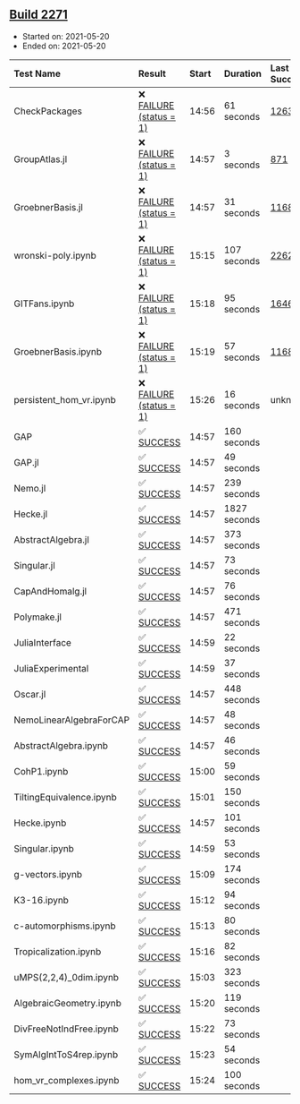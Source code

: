 ## [Build 2271](https://oscarci.mathematik.uni-kl.de/job/oscar-stable/2271/)

* Started on: 2021-05-20
* Ended on: 2021-05-20

| Test Name    | Result | Start | Duration | Last Success | First Failure |
|:-------------|:-------|:------|:---------|:-------------|:--------------|
| CheckPackages | ❌ [FAILURE (status = 1)](https://oscarci.mathematik.uni-kl.de/job/oscar-stable/2271/artifact/logs/build-2271/CheckPackages.log) | 14:56 | 61 seconds | [1263](https://oscarci.mathematik.uni-kl.de/job/oscar-stable/1263/) | [1264](https://oscarci.mathematik.uni-kl.de/job/oscar-stable/1264/) |
| GroupAtlas.jl | ❌ [FAILURE (status = 1)](https://oscarci.mathematik.uni-kl.de/job/oscar-stable/2271/artifact/logs/build-2271/GroupAtlas.jl.log) | 14:57 | 3 seconds | [871](https://oscarci.mathematik.uni-kl.de/job/oscar-stable/871/) | [872](https://oscarci.mathematik.uni-kl.de/job/oscar-stable/872/) |
| GroebnerBasis.jl | ❌ [FAILURE (status = 1)](https://oscarci.mathematik.uni-kl.de/job/oscar-stable/2271/artifact/logs/build-2271/GroebnerBasis.jl.log) | 14:57 | 31 seconds | [1168](https://oscarci.mathematik.uni-kl.de/job/oscar-stable/1168/) | [1169](https://oscarci.mathematik.uni-kl.de/job/oscar-stable/1169/) |
| wronski-poly.ipynb | ❌ [FAILURE (status = 1)](https://oscarci.mathematik.uni-kl.de/job/oscar-stable/2271/artifact/logs/build-2271/wronski-poly.ipynb.log) | 15:15 | 107 seconds | [2262](https://oscarci.mathematik.uni-kl.de/job/oscar-stable/2262/) | [2263](https://oscarci.mathematik.uni-kl.de/job/oscar-stable/2263/) |
| GITFans.ipynb | ❌ [FAILURE (status = 1)](https://oscarci.mathematik.uni-kl.de/job/oscar-stable/2271/artifact/logs/build-2271/GITFans.ipynb.log) | 15:18 | 95 seconds | [1646](https://oscarci.mathematik.uni-kl.de/job/oscar-stable/1646/) | [1647](https://oscarci.mathematik.uni-kl.de/job/oscar-stable/1647/) |
| GroebnerBasis.ipynb | ❌ [FAILURE (status = 1)](https://oscarci.mathematik.uni-kl.de/job/oscar-stable/2271/artifact/logs/build-2271/GroebnerBasis.ipynb.log) | 15:19 | 57 seconds | [1168](https://oscarci.mathematik.uni-kl.de/job/oscar-stable/1168/) | [1169](https://oscarci.mathematik.uni-kl.de/job/oscar-stable/1169/) |
| persistent_hom_vr.ipynb | ❌ [FAILURE (status = 1)](https://oscarci.mathematik.uni-kl.de/job/oscar-stable/2271/artifact/logs/build-2271/persistent_hom_vr.ipynb.log) | 15:26 | 16 seconds | unknown | unknown |
| GAP | ✅ [SUCCESS](https://oscarci.mathematik.uni-kl.de/job/oscar-stable/2271/artifact/logs/build-2271/GAP.log) | 14:57 | 160 seconds |  |  |
| GAP.jl | ✅ [SUCCESS](https://oscarci.mathematik.uni-kl.de/job/oscar-stable/2271/artifact/logs/build-2271/GAP.jl.log) | 14:57 | 49 seconds |  |  |
| Nemo.jl | ✅ [SUCCESS](https://oscarci.mathematik.uni-kl.de/job/oscar-stable/2271/artifact/logs/build-2271/Nemo.jl.log) | 14:57 | 239 seconds |  |  |
| Hecke.jl | ✅ [SUCCESS](https://oscarci.mathematik.uni-kl.de/job/oscar-stable/2271/artifact/logs/build-2271/Hecke.jl.log) | 14:57 | 1827 seconds |  |  |
| AbstractAlgebra.jl | ✅ [SUCCESS](https://oscarci.mathematik.uni-kl.de/job/oscar-stable/2271/artifact/logs/build-2271/AbstractAlgebra.jl.log) | 14:57 | 373 seconds |  |  |
| Singular.jl | ✅ [SUCCESS](https://oscarci.mathematik.uni-kl.de/job/oscar-stable/2271/artifact/logs/build-2271/Singular.jl.log) | 14:57 | 73 seconds |  |  |
| CapAndHomalg.jl | ✅ [SUCCESS](https://oscarci.mathematik.uni-kl.de/job/oscar-stable/2271/artifact/logs/build-2271/CapAndHomalg.jl.log) | 14:57 | 76 seconds |  |  |
| Polymake.jl | ✅ [SUCCESS](https://oscarci.mathematik.uni-kl.de/job/oscar-stable/2271/artifact/logs/build-2271/Polymake.jl.log) | 14:57 | 471 seconds |  |  |
| JuliaInterface | ✅ [SUCCESS](https://oscarci.mathematik.uni-kl.de/job/oscar-stable/2271/artifact/logs/build-2271/JuliaInterface.log) | 14:59 | 22 seconds |  |  |
| JuliaExperimental | ✅ [SUCCESS](https://oscarci.mathematik.uni-kl.de/job/oscar-stable/2271/artifact/logs/build-2271/JuliaExperimental.log) | 14:59 | 37 seconds |  |  |
| Oscar.jl | ✅ [SUCCESS](https://oscarci.mathematik.uni-kl.de/job/oscar-stable/2271/artifact/logs/build-2271/Oscar.jl.log) | 14:57 | 448 seconds |  |  |
| NemoLinearAlgebraForCAP | ✅ [SUCCESS](https://oscarci.mathematik.uni-kl.de/job/oscar-stable/2271/artifact/logs/build-2271/NemoLinearAlgebraForCAP.log) | 14:57 | 48 seconds |  |  |
| AbstractAlgebra.ipynb | ✅ [SUCCESS](https://oscarci.mathematik.uni-kl.de/job/oscar-stable/2271/artifact/logs/build-2271/AbstractAlgebra.ipynb.log) | 14:57 | 46 seconds |  |  |
| CohP1.ipynb | ✅ [SUCCESS](https://oscarci.mathematik.uni-kl.de/job/oscar-stable/2271/artifact/logs/build-2271/CohP1.ipynb.log) | 15:00 | 59 seconds |  |  |
| TiltingEquivalence.ipynb | ✅ [SUCCESS](https://oscarci.mathematik.uni-kl.de/job/oscar-stable/2271/artifact/logs/build-2271/TiltingEquivalence.ipynb.log) | 15:01 | 150 seconds |  |  |
| Hecke.ipynb | ✅ [SUCCESS](https://oscarci.mathematik.uni-kl.de/job/oscar-stable/2271/artifact/logs/build-2271/Hecke.ipynb.log) | 14:57 | 101 seconds |  |  |
| Singular.ipynb | ✅ [SUCCESS](https://oscarci.mathematik.uni-kl.de/job/oscar-stable/2271/artifact/logs/build-2271/Singular.ipynb.log) | 14:59 | 53 seconds |  |  |
| g-vectors.ipynb | ✅ [SUCCESS](https://oscarci.mathematik.uni-kl.de/job/oscar-stable/2271/artifact/logs/build-2271/g-vectors.ipynb.log) | 15:09 | 174 seconds |  |  |
| K3-16.ipynb | ✅ [SUCCESS](https://oscarci.mathematik.uni-kl.de/job/oscar-stable/2271/artifact/logs/build-2271/K3-16.ipynb.log) | 15:12 | 94 seconds |  |  |
| c-automorphisms.ipynb | ✅ [SUCCESS](https://oscarci.mathematik.uni-kl.de/job/oscar-stable/2271/artifact/logs/build-2271/c-automorphisms.ipynb.log) | 15:13 | 80 seconds |  |  |
| Tropicalization.ipynb | ✅ [SUCCESS](https://oscarci.mathematik.uni-kl.de/job/oscar-stable/2271/artifact/logs/build-2271/Tropicalization.ipynb.log) | 15:16 | 82 seconds |  |  |
| uMPS(2,2,4)_0dim.ipynb | ✅ [SUCCESS](https://oscarci.mathematik.uni-kl.de/job/oscar-stable/2271/artifact/logs/build-2271/uMPS-2-2-4-_0dim.ipynb.log) | 15:03 | 323 seconds |  |  |
| AlgebraicGeometry.ipynb | ✅ [SUCCESS](https://oscarci.mathematik.uni-kl.de/job/oscar-stable/2271/artifact/logs/build-2271/AlgebraicGeometry.ipynb.log) | 15:20 | 119 seconds |  |  |
| DivFreeNotIndFree.ipynb | ✅ [SUCCESS](https://oscarci.mathematik.uni-kl.de/job/oscar-stable/2271/artifact/logs/build-2271/DivFreeNotIndFree.ipynb.log) | 15:22 | 73 seconds |  |  |
| SymAlgIntToS4rep.ipynb | ✅ [SUCCESS](https://oscarci.mathematik.uni-kl.de/job/oscar-stable/2271/artifact/logs/build-2271/SymAlgIntToS4rep.ipynb.log) | 15:23 | 54 seconds |  |  |
| hom_vr_complexes.ipynb | ✅ [SUCCESS](https://oscarci.mathematik.uni-kl.de/job/oscar-stable/2271/artifact/logs/build-2271/hom_vr_complexes.ipynb.log) | 15:24 | 100 seconds |  |  |
